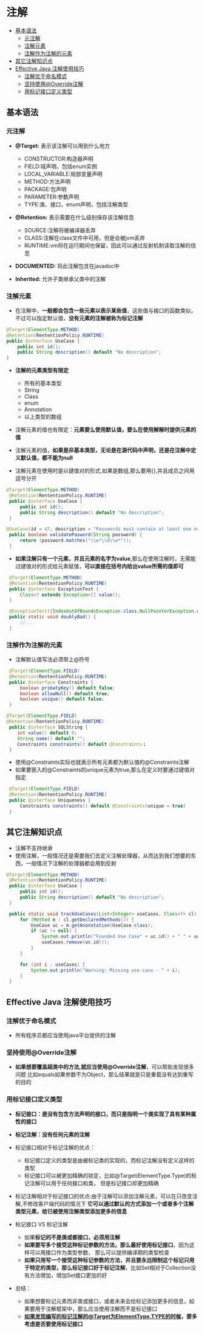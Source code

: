 # 注解

- [基本语法](#基本语法)
    - [元注解](#元注解)
    - [注解元素](#注解元素)
    - [注解作为注解的元素](#注解作为注解的元素)
- [其它注解知识点](#其它注解知识点)
- [Effective Java 注解使用技巧](#effective-java-注解使用技巧)
    - [注解优于命名模式](#注解优于命名模式)
    - [坚持使用@Override注解](#坚持使用override注解)
    - [用标记接口定义类型](#用标记接口定义类型)

## 基本语法

### 元注解

- **@Target:** 表示该注解可以用到什么地方
    - CONSTRUCTOR:构造器声明
    - FIELD:域声明，包括enum实例
    - LOCAL_VARIABLE:局部变量声明
    - METHOD:方法声明
    - PACKAGE:包声明
    - PARAMETER:参数声明
    - TYPE:类、接口，enum声明，包括注解类型

- **@Retention:** 表示需要在什么级别保存该注解信息
    - SOURCE:注解将被编译器丢弃
    - CLASS:注解在class文件中可用，但是会被jvm丢弃
    - RUNTIME:vm将在运行期间也保留，因此可以通过反射机制读取注解的信息

- **DOCUMENTED:** 将此注解包含在javadoc中

- **Inherited:** 允许子类继承父类中的注解

### 注解元素

- 在注解中，**一般都会包含一些元素以表示某些值**，这些值与接口的函数类似，不过可以指定默认值，**没有元素的注解被称为标记注解**

 ```java
 @Target(ElementType.METHOD)
 @Retention(RententionPolicy.RUNTIME)
 public @interface UseCase {
     public int id();
     public String description() default "No description";
 }
 ```

- **注解的元素类型有限定**
    - 所有的基本类型
    - String
    - Class
    - enum
    - Annotation
    - 以上类型的数组

- 注解元素的值也有限定：**元素要么使用默认值，要么在使用解解时提供元素的值**

- 注解元素的值，**如果是非基本类型，无论是在源代码中声明，还是在注解中定义默认值，都不能为null**

- 注解元素在使用时是以键值对的形式,如果是数组,那么要用{},并且成员之间用逗号分开

```java
@Target(ElementType.METHOD)
 @Retention(RententionPolicy.RUNTIME)
 public @interface UseCase {
     public int id();
     public String description() default "No description";
 }

@UseCase(id = 47, description = "Passwords must contain at least one numeric")
 public boolean validatePasword(String password) {
     return (password.matches("\\w*\\d\\w*"));
 }
```

- **如果注解只有一个元素，并且元素的名字为value**,那么在使用注解时，无需能过键值对的形式给元素赋值，**可以直接在括号内给出value所需的值即可**

```java
 @Target(ElementType.METHOD)
 @Retention(RententionPolicy.RUNTIME)
 public @interface ExceptionTest {
     Class<? extends Exception>[] value();
 }

 @ExceptionTest({IndexOutOfBoundsException.class,NullPointerException.class})
 public static void doublyBad() {
     //...
 }

```

### 注解作为注解的元素

- 注解默认值写法必须带上@符号

```java
 @Target(ElementType.FIELD)
 @Retention(RententionPolicy.RUNTIME)
 public @interface Constraints {
     boolean primatyKey() default false;
     boolean allowNull() default true;
     boolean unique() default false;
 }

@Target(ElementType.FIELD)
@Retention(RententionPolicy.RUNTIME)
 public @interface SQLString {
    int value() default 0;
    String name() default "";
    Constraints constraints() default @Constraints；
 }

```

- 使用@Constraints实际也就表示所有元素都为默认值的@Constraints注解
- 如果要嵌入的@Constraints的unique元素为true,那么在定义时要通过键值对指定

```java
 @Target(ElementType.FIELD)
 @Retention(RententionPolicy.RUNTIME)
 public @interface Uniqueness {
     Constraints constraints() default @Constraints(unique = true)
 }

```

## 其它注解知识点

- 注解不支持继承
- 使用注解，一般情况还是需要我们去定义注解处理器，从而达到我们想要的东西，一般情况下注解的处理器都会用到反射

```java
@Target(ElementType.METHOD)
 @Retention(RententionPolicy.RUNTIME)
 public @interface UseCase {
     public int id();
     public String description() default "No description";
 }

 public static void trackUseCases(List<Integer> useCases, Class<?> cl) {
     for (Method m : cl.getDeclaredMethods()) {
         UseCase uc = m.getAnonotation(UseCase.class);
         if (uc != null) {
             System.out.println("Founded Use Case" + uc.id() + " " + uc.description);
             useCases.remove(uc.id());
         }
     }

     for (int i : useCases) {
         System.out.println("Warning: Missing use case - " + i);
     }
 }
```

## Effective Java 注解使用技巧

### 注解优于命名模式

- 所有程序员都应当使用java平台提供的注解

### 坚持使用@Override注解

- **如果想要覆盖超类中的方法,就应当使用@Override注解**，可以帮助发现很多问题
 比如equals如果参数不为Object，那么结果就是只是重载没有达到重写的目的

### 用标记接口定义类型

- **标记接口：是没有包含方法声明的接口，而只是指明一个类实现了具有某种属性的接口**
- **标记注解：没有任何元素的注解**

- 标记接口相对于标记注解的优点：
    - 标记接口定义的类型是由被标记类的实现的，而标记注解没有定义这样的类型
    - 标记接口可以被更加精确的锁定，比如@Target(ElementType.Type)的标记注解可以用于任何接口和类，
     但是标记接口却更加精确

- 标记注解相对于标记接口的优点:由于注解可以添加注解元素，可以在只改变注解,不修改客户端代码的情况下
 **它可以通过默认的方式添加一个或者多个注解类型元素，给已被使用注解类型添加更多的信息**

- 标记接口 VS 标记注解
    - 如果**标记的不是类或都接口，必须用注解**
    - **如果要写多个接受这种标记参数的方法，那么最好使用标记接口**，因为这样可以用接口作为类型参数，
     那么可以提供编译期的类型检查
    - **如果只用写一个接受这种标记参数的方法，并且要永远限制这个标记只用于特定的类型，那么标记接口好于标记注解**，比如Set相对于Collection没有方法增加，增加Set接口更加的好

- 总结：
    - 如果想要标记元素而非类或接口，或者未来会给标记添加更多的信息，如果要用于注解框架中，那么应当使用注解而不是标记接口
    - **如果发现编写的标记注解的@Target为ElementType.TYPE的时候，要多考虑是否要使用标记接口**